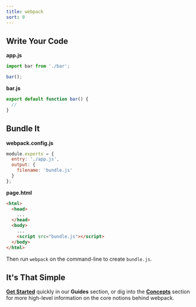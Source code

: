 ```yaml
---
title: webpack
sort: 0
---
```


## Write Your Code

<div class="splash__wrap">
<div class="splash__left">

__app.js__

```js
import bar from './bar';

bar();
```
</div>
<div class="splash__right">

__bar.js__

```js
export default function bar() {
  //
}
```
</div>
</div>


## Bundle It

<div class="splash__wrap">
<div class="splash__left">

__webpack.config.js__

```js
module.exports = {
  entry: './app.js',
  output: {
    filename: 'bundle.js'
  }
};
```
</div>
<div class="splash__right">

__page.html__

```html
<html>
  <head>
    ...
  </head>
  <body>
    ...
    <script src="bundle.js"></script>
  </body>
</html>
```
</div>

Then run `webpack` on the command-line to create `bundle.js`.

## It's That Simple

__[Get Started](/guides/getting-started)__ quickly in our __Guides__ section, or dig into the __[Concepts](/concepts)__ section for more high-level information on the core notions behind webpack.

</div>
